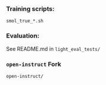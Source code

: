 

### Training scripts:
`smol_true_*.sh`

### Evaluation:
See README.md in `light_eval_tests/`

### `open-instruct` Fork
`open-instruct/`
